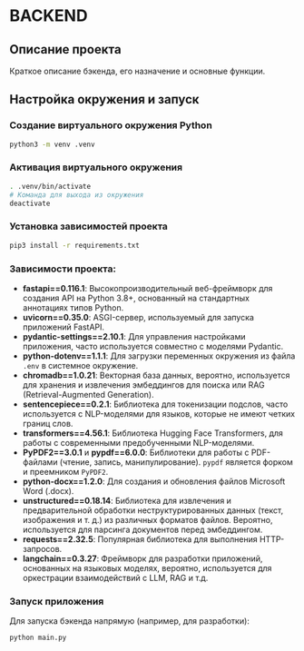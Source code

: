 # BACKEND

## Описание проекта

Краткое описание бэкенда, его назначение и основные функции.

## Настройка окружения и запуск
### Создание виртуального окружения Python
```bash
python3 -m venv .venv
```

### Активация виртуального окружения
```bash
. .venv/bin/activate
# Команда для выхода из окружения
deactivate
```

### Установка зависимостей проекта
```bash
pip3 install -r requirements.txt
```

### Зависимости проекта:

*   **fastapi==0.116.1**: Высокопроизводительный веб-фреймворк для создания API на Python 3.8+, основанный на стандартных аннотациях типов Python.
*   **uvicorn==0.35.0**: ASGI-сервер, используемый для запуска приложений FastAPI.
*   **pydantic-settings==2.10.1**: Для управления настройками приложения, часто используется совместно с моделями Pydantic.
*   **python-dotenv==1.1.1**: Для загрузки переменных окружения из файла `.env` в системное окружение.
*   **chromadb==1.0.21**: Векторная база данных, вероятно, используется для хранения и извлечения эмбеддингов для поиска или RAG (Retrieval-Augmented Generation).
*   **sentencepiece==0.2.1**: Библиотека для токенизации подслов, часто используется с NLP-моделями для языков, которые не имеют четких границ слов.
*   **transformers==4.56.1**: Библиотека Hugging Face Transformers, для работы с современными предобученными NLP-моделями.
*   **PyPDF2==3.0.1** и **pypdf==6.0.0**: Библиотеки для работы с PDF-файлами (чтение, запись, манипулирование). `pypdf` является форком и преемником `PyPDF2`.
*   **python-docx==1.2.0**: Для создания и обновления файлов Microsoft Word (.docx).
*   **unstructured==0.18.14**: Библиотека для извлечения и предварительной обработки неструктурированных данных (текст, изображения и т. д.) из различных форматов файлов. Вероятно, используется для парсинга документов перед эмбеддингом.
*   **requests==2.32.5**: Популярная библиотека для выполнения HTTP-запросов.
*   **langchain==0.3.27**: Фреймворк для разработки приложений, основанных на языковых моделях, вероятно, используется для оркестрации взаимодействий с LLM, RAG и т.д.

### Запуск приложения
Для запуска бэкенда напрямую (например, для разработки):
```bash
python main.py
